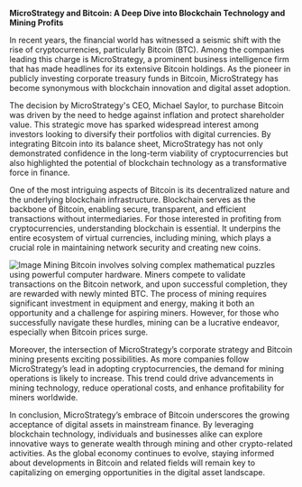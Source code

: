 **MicroStrategy and Bitcoin: A Deep Dive into Blockchain Technology and Mining Profits**

In recent years, the financial world has witnessed a seismic shift with the rise of cryptocurrencies, particularly Bitcoin (BTC). Among the companies leading this charge is MicroStrategy, a prominent business intelligence firm that has made headlines for its extensive Bitcoin holdings. As the pioneer in publicly investing corporate treasury funds in Bitcoin, MicroStrategy has become synonymous with blockchain innovation and digital asset adoption.

The decision by MicroStrategy's CEO, Michael Saylor, to purchase Bitcoin was driven by the need to hedge against inflation and protect shareholder value. This strategic move has sparked widespread interest among investors looking to diversify their portfolios with digital currencies. By integrating Bitcoin into its balance sheet, MicroStrategy has not only demonstrated confidence in the long-term viability of cryptocurrencies but also highlighted the potential of blockchain technology as a transformative force in finance.

One of the most intriguing aspects of Bitcoin is its decentralized nature and the underlying blockchain infrastructure. Blockchain serves as the backbone of Bitcoin, enabling secure, transparent, and efficient transactions without intermediaries. For those interested in profiting from cryptocurrencies, understanding blockchain is essential. It underpins the entire ecosystem of virtual currencies, including mining, which plays a crucial role in maintaining network security and creating new coins.


![Image](https://github.com/user-attachments/assets/31692037-0104-4703-abd1-696b6a7dd41b)
Mining Bitcoin involves solving complex mathematical puzzles using powerful computer hardware. Miners compete to validate transactions on the Bitcoin network, and upon successful completion, they are rewarded with newly minted BTC. The process of mining requires significant investment in equipment and energy, making it both an opportunity and a challenge for aspiring miners. However, for those who successfully navigate these hurdles, mining can be a lucrative endeavor, especially when Bitcoin prices surge.

Moreover, the intersection of MicroStrategy’s corporate strategy and Bitcoin mining presents exciting possibilities. As more companies follow MicroStrategy’s lead in adopting cryptocurrencies, the demand for mining operations is likely to increase. This trend could drive advancements in mining technology, reduce operational costs, and enhance profitability for miners worldwide.

In conclusion, MicroStrategy’s embrace of Bitcoin underscores the growing acceptance of digital assets in mainstream finance. By leveraging blockchain technology, individuals and businesses alike can explore innovative ways to generate wealth through mining and other crypto-related activities. As the global economy continues to evolve, staying informed about developments in Bitcoin and related fields will remain key to capitalizing on emerging opportunities in the digital asset landscape.